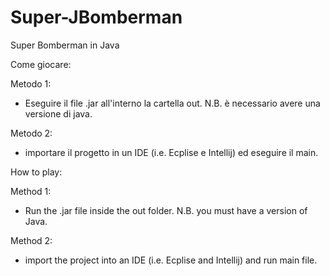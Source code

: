 # Super-JBomberman
Super Bomberman in Java

Come giocare:

Metodo 1:
+ Eseguire il file .jar all'interno la cartella out.
   N.B. è necessario avere una versione di java.

Metodo 2:
+ importare il progetto in un IDE (i.e. Ecplise e Intellij) ed eseguire il main.

How to play:

Method 1:
+ Run the .jar file inside the out folder.
   N.B. you must have a version of Java.

Method 2:
+ import the project into an IDE (i.e. Ecplise and Intellij) and run main file.



